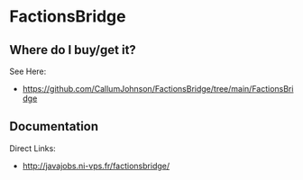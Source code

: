 # FactionsBridge

## Where do I buy/get it?
See Here: 

 - https://github.com/CallumJohnson/FactionsBridge/tree/main/FactionsBridge

## Documentation
Direct Links:

 - http://javajobs.ni-vps.fr/factionsbridge/